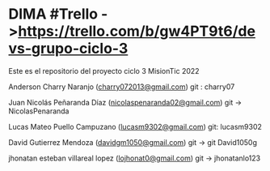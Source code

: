 # DIMA #Trello ->https://trello.com/b/gw4PT9t6/devs-grupo-ciclo-3
Este es el repositorio del proyecto ciclo 3 MisionTic 2022

Anderson Charry Naranjo (charry072013@gmail.com) git : charry07

Juan Nicolás Peñaranda Díaz (nicolaspenaranda02@gmail.com) git -> NicolasPenaranda

Lucas Mateo Puello Campuzano (lucasm9302@gmail.com) git: lucasm9302

David Gutierrez Mendoza (davidgm1050@gmail.com) git -> git David1050g 

jhonatan esteban villareal lopez (lojhonat0@gmail.com) git -> jhonatanlo123
